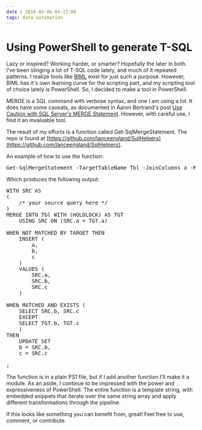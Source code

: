```yaml
---
date : 2018-02-06 04:13:06
tags: data automation
---
```

# Using PowerShell to generate T-SQL

Lazy or inspired? Working harder, or smarter? Hopefully the later in both. I've been slinging a lot of T-SQL code lately, and much of it repeated patterns. I realize tools like [BIML](https://varigence.com/Biml) exist for just such a purpose. However, BIML has it's own learning curve for the scripting part, and my scripting tool of choice lately is PowerShell. So, I decided to make a tool in PowerShell.

MERGE is a SQL command with verbose syntax, and one I am using a lot. It does have some caveats, as documented in Aaron Bertrand's post [Use Caution with SQL Server's MERGE Statement](https://www.mssqltips.com/sqlservertip/3074/use-caution-with-sql-servers-merge-statement/). However, with careful use, I find it an invaluable tool.

The result of my efforts is a function called Get-SqlMergeStatement. The repo is found at [https://github.com/lanceengland/SqlHelpers](https://github.com/lanceengland/SqlHelpers).

An example of how to use the function:

<pre data-enlighter-language="shell">
Get-SqlMergeStatement -TargetTableName Tbl -JoinColumns a -MergeColumns a,b,c
</pre>

Which produces the following output:

<pre data-enlighter-language="sql">
WITH SRC AS
(
    /* your source query here */
)
MERGE INTO Tbl WITH (HOLDLOCK) AS TGT
    USING SRC ON (SRC.a = TGT.a)

WHEN NOT MATCHED BY TARGET THEN
    INSERT (
        a,
        b,
        c
    )
    VALUES (
        SRC.a,
        SRC.b,
        SRC.c
    )

WHEN MATCHED AND EXISTS (
    SELECT SRC.b, SRC.c
    EXCEPT
    SELECT TGT.b, TGT.c
    )
THEN
    UPDATE SET
    b = SRC.b,
    c = SRC.c

;
</pre>

The function is in a plain PS1 file, but if I add another function I'll make it a module. As an aside, I continue to be impressed with the power and expressiveness of PowerShell. The entire function is a template string, with embedded snippets that iterate over the same string array and apply different transformations through the pipeline.

If this looks like something you can benefit from, great! Feel free to use, comment, or contribute.